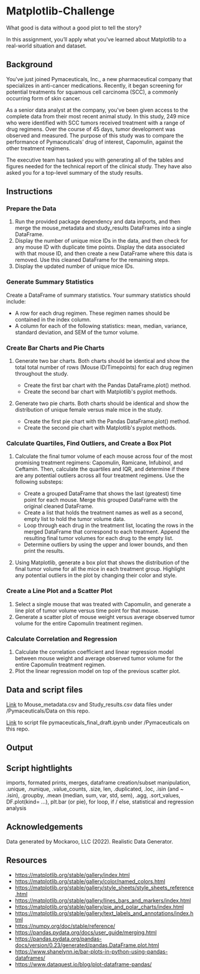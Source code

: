 # Matplotlib-Challenge
What good is data without a good plot to tell the story?

In this assignment, you’ll apply what you've learned about Matplotlib to a real-world situation and dataset.

## Background

You've just joined Pymaceuticals, Inc., a new pharmaceutical company that specializes in anti-cancer medications. Recently, it began screening for potential treatments for squamous cell carcinoma (SCC), a commonly occurring form of skin cancer.

As a senior data analyst at the company, you've been given access to the complete data from their most recent animal study. In this study, 249 mice who were identified with SCC tumors received treatment with a range of drug regimens. Over the course of 45 days, tumor development was observed and measured. The purpose of this study was to compare the performance of Pymaceuticals’ drug of interest, Capomulin, against the other treatment regimens.

The executive team has tasked you with generating all of the tables and figures needed for the technical report of the clinical study. They have also asked you for a top-level summary of the study results.

## Instructions

### Prepare the Data

1. Run the provided package dependency and data imports, and then merge the mouse_metadata and study_results DataFrames into a single DataFrame.
2. Display the number of unique mice IDs in the data, and then check for any mouse ID with duplicate time points. Display the data associated with that mouse ID, and then create a new DataFrame where this data is removed. Use this cleaned DataFrame for the remaining steps.
3. Display the updated number of unique mice IDs.

### Generate Summary Statistics

Create a DataFrame of summary statistics. Your summary statistics should include:
* A row for each drug regimen. These regimen names should be contained in the index column.
* A column for each of the following statistics: mean, median, variance, standard deviation, and SEM of the tumor volume.

### Create Bar Charts and Pie Charts

1. Generate two bar charts. Both charts should be identical and show the total total number of rows (Mouse ID/Timepoints) for each drug regimen throughout the study.
    * Create the first bar chart with the Pandas DataFrame.plot() method.
    * Create the second bar chart with Matplotlib's pyplot methods.

2. Generate two pie charts. Both charts should be identical and show the distribution of unique female versus male mice in the study.
    * Create the first pie chart with the Pandas DataFrame.plot() method.
    * Create the second pie chart with Matplotlib's pyplot methods.

### Calculate Quartiles, Find Outliers, and Create a Box Plot

1. Calculate the final tumor volume of each mouse across four of the most promising treatment regimens: Capomulin, Ramicane, Infubinol, and Ceftamin. Then, calculate the quartiles and IQR, and determine if there are any potential outliers across all four treatment regimens. Use the following substeps:
    * Create a grouped DataFrame that shows the last (greatest) time point for each mouse. Merge this grouped DataFrame with the original cleaned DataFrame.
    * Create a list that holds the treatment names as well as a second, empty list to hold the tumor volume data.
    * Loop through each drug in the treatment list, locating the rows in the merged DataFrame that correspond to each treatment. Append the resulting final tumor volumes for each drug to the empty list.
    * Determine outliers by using the upper and lower bounds, and then print the results.

2. Using Matplotlib, generate a box plot that shows the distribution of the final tumor volume for all the mice in each treatment group. Highlight any potential outliers in the plot by changing their color and style.

### Create a Line Plot and a Scatter Plot

1. Select a single mouse that was treated with Capomulin, and generate a line plot of tumor volume versus time point for that mouse.
2. Generate a scatter plot of mouse weight versus average observed tumor volume for the entire Capomulin treatment regimen.

### Calculate Correlation and Regression

1. Calculate the correlation coefficient and linear regression model between mouse weight and average observed tumor volume for the entire Capomulin treatment regimen.
2. Plot the linear regression model on top of the previous scatter plot.

## Data and script files
[Link](https://github.com/brenprie/Matplotlib-Challenge/tree/main/Pymaceuticals/data) to Mouse_metadata.csv and Study_results.csv data files under /Pymaceuticals/Data on this repo. 

[Link](https://github.com/brenprie/Matplotlib-Challenge/tree/main/Pymaceuticals) to script file pymaceuticals_final_draft.ipynb under /Pymaceuticals on this repo. 

## Output 

## Script hightlights
imports, formated prints, merges, dataframe creation/subset manipulation, .unique, .nunique, .value_counts, .size, len, .duplicated, .loc, .isin (and ~ .isin), .groupby, .mean (median, sum, var, std, sem), .agg, .sort_values, DF.plot(kind= ...), plt.bar (or pie), for loop, if / else, statistical and regression analysis

## Acknowledgements
Data generated by Mockaroo, LLC (2022). Realistic Data Generator.

## Resources 
* https://matplotlib.org/stable/gallery/index.html
* https://matplotlib.org/stable/gallery/color/named_colors.html
* https://matplotlib.org/stable/gallery/style_sheets/style_sheets_reference.html
* https://matplotlib.org/stable/gallery/lines_bars_and_markers/index.html
* https://matplotlib.org/stable/gallery/pie_and_polar_charts/index.html
* https://matplotlib.org/stable/gallery/text_labels_and_annotations/index.html
* https://numpy.org/doc/stable/reference/
* https://pandas.pydata.org/docs/user_guide/merging.html
* https://pandas.pydata.org/pandas-docs/version/0.23/generated/pandas.DataFrame.plot.html
* https://www.shanelynn.ie/bar-plots-in-python-using-pandas-dataframes/
* https://www.dataquest.io/blog/plot-dataframe-pandas/

